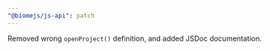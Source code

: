 ```yaml
---
"@biomejs/js-api": patch
---
```


Removed wrong `openProject()` definition, and added JSDoc documentation.
